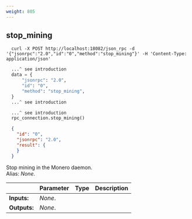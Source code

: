 ```yaml
---
weight: 805
---
```


## **stop_mining**

```shell
  curl -X POST http://localhost:18082/json_rpc -d '{"jsonrpc":"2.0","id":"0","method":"stop_mining"}' -H 'Content-Type: application/json'
```
```python
  ...^ see introduction
  data = {
      "jsonrpc": "2.0",
      "id": "0",
      "method": "stop_mining",
  }
  ...^ see introduction
```
```py
  ...^ see introduction
  rpc_connection.stop_mining()
```
```json
  {
    "id": "0",
    "jsonrpc": "2.0",
    "result": {
    }
  }
```
Stop mining in the Monero daemon.  
Alias: *None*.  

|             | Parameter | Type | Description
| ---         | ---       | ---  | ---
|**Inputs:**  | *None*.   |      |
|**Outputs:** | *None*.   |      |